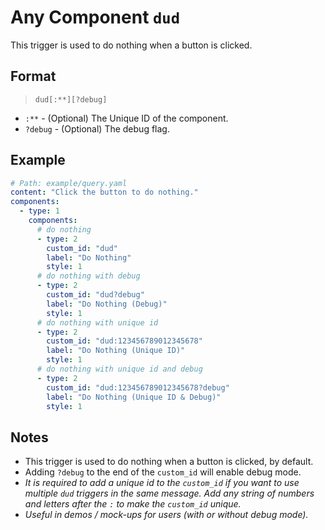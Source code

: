 # Any Component `dud`

This trigger is used to do nothing when a button is clicked.

## Format

> `dud[:**][?debug]`

- `:**` - (Optional) The Unique ID of the component.
- `?debug` - (Optional) The debug flag.

## Example

```yaml
# Path: example/query.yaml
content: "Click the button to do nothing."
components:
  - type: 1
    components:
      # do nothing
      - type: 2
        custom_id: "dud"
        label: "Do Nothing"
        style: 1
      # do nothing with debug
      - type: 2
        custom_id: "dud?debug"
        label: "Do Nothing (Debug)"
        style: 1
      # do nothing with unique id
      - type: 2
        custom_id: "dud:123456789012345678"
        label: "Do Nothing (Unique ID)"
        style: 1
      # do nothing with unique id and debug
      - type: 2
        custom_id: "dud:123456789012345678?debug"
        label: "Do Nothing (Unique ID & Debug)"
        style: 1
```

## Notes

- This trigger is used to do nothing when a button is clicked, by default.
- Adding `?debug` to the end of the `custom_id` will enable debug mode.
- *It is required to add a unique id to the `custom_id` if you want to use multiple `dud` triggers in the same message. Add any string of numbers and letters after the `:` to make the `custom_id` unique.*
- *Useful in demos / mock-ups for users (with or without debug mode).*
